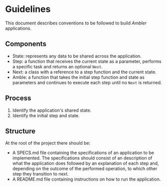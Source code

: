 # Guidelines

This document describes conventions to be followed to build _Ambler_ applications.

## Components

- State: represents any data to be shared across the application.
- Step: a function that receives the current state as a parameter, performs a specific task and returns an optional `Next`.
- Next: a class with a reference to a step function and the current state.
- Amble: a function that takes the initial step function and state as parameters and continues to execute each step until no `Next` is returned.

## Process

1. Identify the application's shared state.
2. Identify the initial step and state.

## Structure
At the root of the project there should be:
- A SPECS.md file containing the specifications of an application to be implemented. The specifications should consist of an description of what the application does followed by an explanation of each step and, depending on the outcome of the performed operation, to which other step they transition to next.
- A README.md file containing instructions on how to run the application.
